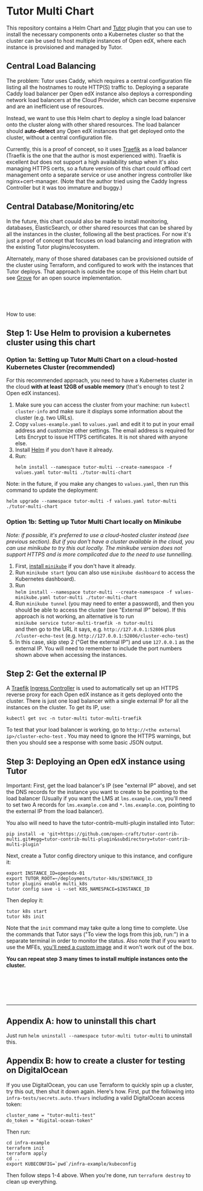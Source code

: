 # Tutor Multi Chart

This repository contains a Helm Chart and [Tutor](https://docs.tutor.overhang.io/) plugin that you can use to install
the necessary components onto a Kubernetes cluster so that the cluster can be used to host multiple instances of Open
edX, where each instance is provisioned and managed by Tutor.

## Central Load Balancing

The problem: Tutor uses Caddy, which requires a central configuration file listing all the hostnames to route HTTP(S)
traffic to. Deploying a separate Caddy load balancer per Open edX instance also deploys a corresponding network load
balancers at the Cloud Provider, which can become expensive and are an inefficient use of resources.

Instead, we want to use this Helm chart to deploy a single load balancer onto the cluster along with other shared
resources. The load balancer should **auto-detect** any Open edX instances that get deployed onto the cluster, without
a central configuration file.

Currently, this is a proof of concept, so it uses [Traefik](https://traefik.io/traefik/) as a load balancer (Traefik is
the one that the author is most experienced with). Traefik is excellent _but_ does not support a high availability setup
when it's also managing HTTPS certs, so a future version of this chart could offload cert management onto a separate
service or use another ingress controller like nginx+cert-manager. (Note that the author tried using the Caddy Ingress
Controller but it was too immature and buggy.)

## Central Database/Monitoring/etc

In the future, this chart couuld also be made to install monitoring, databases, ElasticSearch, or other shared resources
that can be shared by all the instances in the cluster, following all the best practices. For now it's just a proof of
concept that focuses on load balancing and integration with the existing Tutor plugins/ecosystem.

Alternately, many of those shared databases can be provisioned outside of the cluster using Terraform, and configured to
work with the instances that Tutor deploys. That approach is outside the scope of this Helm chart but see
[Grove](https://grove.opencraft.com/) for an open source implementation.


<br><br><br>


How to use:

## Step 1: Use Helm to provision a kubernetes cluster using this chart

### Option 1a: Setting up Tutor Multi Chart on a cloud-hosted Kubernetes Cluster (recommended)

For this recommended approach, you need to have a Kubernetes cluster in the cloud **with at least 12GB of usable
memory** (that's enough to test 2 Open edX instances).

1. Make sure you can access the cluster from your machine: run `kubectl cluster-info` and make sure it displays some
   information about the cluster (e.g. two URLs).
2. Copy `values-example.yaml` to `values.yaml` and edit it to put in your email address and customize other settings.
   The email address is required for Lets Encrypt to issue HTTPS certificates. It is not shared with anyone else.
3. Install [Helm](https://helm.sh/) if you don't have it already.
4. Run:
   ```
   helm install --namespace tutor-multi --create-namespace -f values.yaml tutor-multi ./tutor-multi-chart
   ```

Note: in the future, if you make any changes to `values.yaml`, then run this command to update the deployment:

```
helm upgrade --namespace tutor-multi -f values.yaml tutor-multi ./tutor-multi-chart
```

### Option 1b: Setting up Tutor Multi Chart locally on Minikube

*Note: if possible, it's preferred to use a cloud-hosted cluster instead (see previous section). But if you don't have a
cluster available in the cloud, you can use minikube to try this out locally. The minikube version does not support
HTTPS and is more complicated due to the need to use tunnelling.*

1. First, [install `minikube`](https://minikube.sigs.k8s.io/docs/start/) if you don't have it already.
2. Run `minikube start` (you can also use `minikube dashboard` to access the Kubernetes dashboard).
3. Run\
   `helm install --namespace tutor-multi --create-namespace -f values-minikube.yaml tutor-multi ./tutor-multi-chart`
4. Run `minikube tunnel` (you may need to enter a password), and then you should be able to access the cluster (see
   "External IP" below). If this approach is not working, an alternative is to run\
   `minikube service tutor-multi-traefik -n tutor-multi`\
   and then go to the URL it says, e.g. `http://127.0.0.1:52806` plus `/cluster-echo-test`
   (e.g. `http://127.0.0.1:52806/cluster-echo-test`)
5. In this case, skip step 2 ("Get the external IP") and use `127.0.0.1` as the external IP. You will need to remember
   to include the port numbers shown above when accessing the instances.


## Step 2: Get the external IP

A [Traefik](https://doc.traefik.io/traefik/)
[Ingress Controller](https://doc.traefik.io/traefik/providers/kubernetes-ingress/) is used to automatically set up an
HTTPS reverse proxy for each Open edX instance as it gets deployed onto the cluster. There is just one load balancer
with a single external IP for all the instances on the cluster. To get its IP, use:

```
kubectl get svc -n tutor-multi tutor-multi-traefik
```

To test that your load balancer is working, go to `http://<the external ip>/cluster-echo-test` .
You may need to ignore the HTTPS warnings, but then you should see a response with some basic JSON output.

## Step 3: Deploying an Open edX instance using Tutor

Important: First, get the load balancer's IP (see "external IP" above), and set the DNS records for the instance you
want to create to be pointing to the load balancer (Usually if you want the LMS at `lms.example.com`, you'll need to set
two A records for `lms.example.com` and `*.lms.example.com`, pointing to the external IP from the load balancer).

You also will need to have the tutor-contrib-multi-plugin installed into Tutor:

```
pip install -e 'git+https://github.com/open-craft/tutor-contrib-multi.git#egg=tutor-contrib-multi-plugin&subdirectory=tutor-contrib-multi-plugin'
```

Next, create a Tutor config directory unique to this instance, and configure it:

```
export INSTANCE_ID=openedx-01
export TUTOR_ROOT=~/deployments/tutor-k8s/$INSTANCE_ID
tutor plugins enable multi_k8s
tutor config save -i --set K8S_NAMESPACE=$INSTANCE_ID
```

Then deploy it:

```
tutor k8s start
tutor k8s init
```

Note that the `init` command may take quite a long time to complete. Use the commands that Tutor says ("To view the logs
from this job, run:") in a separate terminal in order to monitor the status. Also note that if you want to use the MFEs,
[you'll need a custom image](https://github.com/overhangio/tutor-mfe/#running-mfes-on-kubernetes) and it won't work out
of the box.

**You can repeat step 3 many times to install multiple instances onto the cluster.**


<br><br><br><br>

----------------

## Appendix A: how to uninstall this chart

Just run `helm uninstall --namespace tutor-multi tutor-multi` to uninstall this.

## Appendix B: how to create a cluster for testing on DigitalOcean

If you use DigitalOcean, you can use Terraform to quickly spin up a cluster, try this out, then shut it down again.
Here's how. First, put the following into `infra-tests/secrets.auto.tfvars` including a valid DigitalOcean access token:
```
cluster_name = "tutor-multi-test"
do_token = "digital-ocean-token"
```
Then run:
```
cd infra-example
terraform init
terraform apply
cd ..
export KUBECONFIG=`pwd`/infra-example/kubeconfig
```
Then follow steps 1-4 above. When you're done, run `terraform destroy` to clean
up everything.
